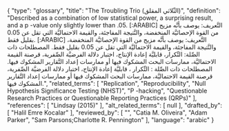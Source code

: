 {
    "type": "glossary",
    "title": "The Troubling Trio (الثّلاثي المقلق)",
    "definition": "Described as a combination of low statistical power, a surprising result, and a p -value only slightly lower than .05. [:ARABIC] التَّعريف: يوصف بأنَّه مزيج من القوة الإحصائيَّة المنخفضة، والنَّتيجة المفاجئة، والقيمة الاحتماليَّة التي تقل عن 0.05 بقليل فقط. [:ARABIC] التَّعريف: يوصف بأنَّه مزيج من القوة الإحصائيَّة المنخفضة، والنَّتيجة المفاجئة، والقيمة الاحتماليَّة التي تقل عن 0.05 بقليل فقط. المصطلحات ذات الصِّلة: التِّكرار، قابليَّة إعادة الإنتاج، اختبار دلالة الفرضيَّة الصِّفرية، قرصنة القيمة الاحتماليَّة، ممارسات البحث المشكوك فيها أو ممارسات إعداد التَّقارير المشكوك فيها. المصطلحات ذات الصِّلة : التِّكرار ، قابليَّة إعادة الإنتاج، اختبار دلالة الفرضيَّة الصِّفرية، قرصنة القيمة الاحتماليَّة، ممارسات البحث المشكوك فيها أو ممارسات إعداد التَّقارير المشكوك فيها.",
    "related_terms": [
        "Replication",
        "Reproducibility",
        "Null Hypothesis Significance Testing (NHST)",
        "P -hacking",
        "Questionable Research Practices or Questionable Reporting Practices (QRPs)"
    ],
    "references": [
        "Lindsay (2015)"
    ],
    "alt_related_terms": [
        null
    ],
    "drafted_by": [
        "Halil Emre Kocalar"
    ],
    "reviewed_by": [
        "",
        "Catia M. Oliveira",
        "Adam Parker",
        "Sam Parsons;Charlotte R. Pennington"
    ],
    "language": "arabic"
}